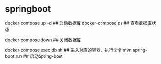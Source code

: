 # springboot

docker-compose up -d   ## 启动数据库
docker-compose ps      ## 查看数据库状态

docker-compose down    ## 关闭数据库

docker-compose exec db sh ## 进入对应的容器，执行命令
mvn spring-boot:run    ## 启动Spring-boot